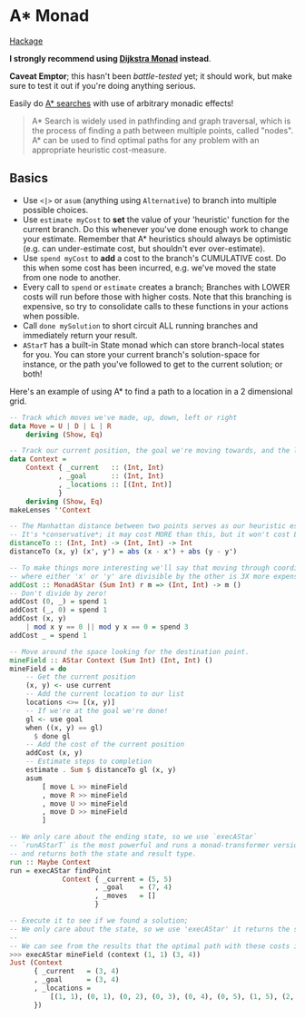 A\* Monad
=========

[Hackage](http://hackage.haskell.org/package/astar-monad)

**I strongly recommend using [Dijkstra Monad](https://github.com/ennocramer/monad-dijkstra) instead**.

**Caveat Emptor**; this hasn't been *battle-tested* yet; it should work, but make sure to test it out if you're doing anything serious.

Easily do [A\* searches](https://en.wikipedia.org/wiki/A*_search_algorithm) with use of arbitrary monadic effects!

> A* Search is widely used in pathfinding and graph traversal, which is the process of finding a path between multiple points, called "nodes".
> A* can be used to find optimal paths for any problem with an appropriate heuristic cost-measure.

## Basics

* Use `<|>` or `asum` (anything using `Alternative`) to branch into multiple possible choices.
* Use `estimate myCost` to **set** the value of your 'heuristic' function for the current branch. Do this whenever you've done enough work to change your estimate.  Remember that A\* heuristics should always be optimistic (e.g. can under-estimate cost, but shouldn't ever over-estimate). 
* Use `spend myCost` to **add** a cost to the branch's CUMULATIVE cost. Do this when some cost has been incurred, e.g. we've moved the state from one node to another.
* Every call to `spend` or `estimate` creates a branch; Branches with LOWER costs will run before those with higher costs. Note that this branching is expensive, so try to consolidate calls to these functions in your actions when possible.
* Call `done mySolution` to short circuit ALL running branches and immediately return your result.
* `AStarT` has a built-in State monad which can store branch-local states for you. You can store your current branch's solution-space for instance, or the path you've followed to get to the current solution; or both!

Here's an example of using A\* to find a path to a location in a 2 dimensional grid.

```haskell
-- Track which moves we've made, up, down, left or right
data Move = U | D | L | R
    deriving (Show, Eq)

-- Track our current position, the goal we're moving towards, and the locations we've crossed along the way.
data Context =
    Context { _current   :: (Int, Int)
            , _goal      :: (Int, Int)
            , _locations :: [(Int, Int)]
            }
    deriving (Show, Eq)
makeLenses ''Context

-- The Manhattan distance between two points serves as our heuristic estimate.
-- It's *conservative*; it may cost MORE than this, but it won't cost LESS
distanceTo :: (Int, Int) -> (Int, Int) -> Int
distanceTo (x, y) (x', y') = abs (x - x') + abs (y - y')

-- To make things more interesting we'll say that moving through coordinates
-- where either 'x' or 'y' are divisible by the other is 3X more expensive!
addCost :: MonadAStar (Sum Int) r m => (Int, Int) -> m ()
-- Don't divide by zero!
addCost (0, _) = spend 1
addCost (_, 0) = spend 1
addCost (x, y)
    | mod x y == 0 || mod y x == 0 = spend 3
addCost _ = spend 1

-- Move around the space looking for the destination point.
mineField :: AStar Context (Sum Int) (Int, Int) ()
mineField = do
    -- Get the current position
    (x, y) <- use current
    -- Add the current location to our list
    locations <>= [(x, y)]
    -- If we're at the goal we're done!
    gl <- use goal
    when ((x, y) == gl)
      $ done gl
    -- Add the cost of the current position
    addCost (x, y)
    -- Estimate steps to completion
    estimate . Sum $ distanceTo gl (x, y)
    asum
        [ move L >> mineField
        , move R >> mineField
        , move U >> mineField
        , move D >> mineField
        ]

-- We only care about the ending state, so we use `execAStar`
-- `runAStarT` is the most powerful and runs a monad-transformer version
-- and returns both the state and result type.
run :: Maybe Context
run = execAStar findPoint
             Context { _current = (5, 5)
                     , _goal    = (7, 4)
                     , _moves   = []
                     }

-- Execute it to see if we found a solution; 
-- We only care about the state, so we use 'execAStar' it returns the state of the the 'winning' branch.
--
-- We can see from the results that the optimal path with these costs involves a bit of moving around to avoid coordinates which divide each other!
>>> execAStar mineField (context (1, 1) (3, 4))
Just (Context
      { _current   = (3, 4)
      , _goal      = (3, 4)
      , _locations = 
          [(1, 1), (0, 1), (0, 2), (0, 3), (0, 4), (0, 5), (1, 5), (2, 5), (3, 5), (3, 4)]
      })

```
